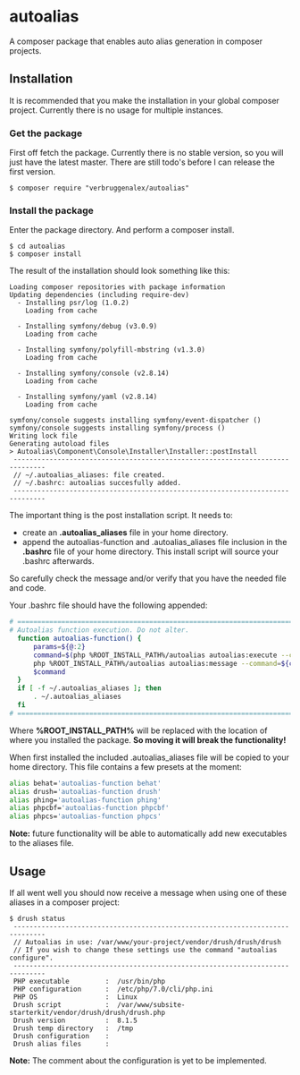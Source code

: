 # autoalias
A composer package that enables auto alias generation in composer
projects.

## Installation
It is recommended that you make the installation in your global composer
project. Currently there is no usage for multiple instances.

### Get the package
First off fetch the package. Currently there is no stable version, so 
you will just have the latest master. There are still todo's before I
can release the first version.
```
$ composer require "verbruggenalex/autoalias"
```

### Install the package
Enter the package directory. And perform a composer install.
```
$ cd autoalias
$ composer install
```

The result of the installation should look something like this:
```
Loading composer repositories with package information
Updating dependencies (including require-dev)
  - Installing psr/log (1.0.2)
    Loading from cache

  - Installing symfony/debug (v3.0.9)
    Loading from cache

  - Installing symfony/polyfill-mbstring (v1.3.0)
    Loading from cache

  - Installing symfony/console (v2.8.14)
    Loading from cache

  - Installing symfony/yaml (v2.8.14)
    Loading from cache

symfony/console suggests installing symfony/event-dispatcher ()
symfony/console suggests installing symfony/process ()
Writing lock file
Generating autoload files
> Autoalias\Component\Console\Installer\Installer::postInstall
 ------------------------------------------------------------------------------
 // ~/.autoalias_aliases: file created.
 // ~/.bashrc: autoalias succesfully added.
 ------------------------------------------------------------------------------
 ```
 The important thing is the post installation script. It needs to:
 - create an **.autoalias_aliases** file in your home directory.
 - append the autoalias-function and .autoalias_aliases file inclusion
 in the **.bashrc** file of your home directory.
 This install script will source your .bashrc afterwards.
 
 So carefully check the message and/or verify that you have the needed
 file and code.
 
 Your .bashrc file should have the following appended:
 ```bash
 # ================================================================================
 # Autoalias function execution. Do not alter.
   function autoalias-function() {
       params=${@:2}
       command=$(php %ROOT_INSTALL_PATH%/autoalias autoalias:execute --command=$1 --params="${params// \ }")
       php %ROOT_INSTALL_PATH%/autoalias autoalias:message --command=${command%% *}
       $command
   }
   if [ -f ~/.autoalias_aliases ]; then
       . ~/.autoalias_aliases
   fi
 # ================================================================================
 ```
Where **%ROOT_INSTALL_PATH%** will be replaced with the location of where
you installed the package. **So moving it will break the functionality!**

When first installed the included .autoalias_aliases file will be copied
to your home directory. This file contains a few presets at the moment:
 ```bash
alias behat='autoalias-function behat'
alias drush='autoalias-function drush'
alias phing='autoalias-function phing'
alias phpcbf='autoalias-function phpcbf'
alias phpcs='autoalias-function phpcs'
 ```
 **Note:** future functionality will be able to automatically add new
 executables to the aliases file.
 
 ## Usage
 If all went well you should now receive a message when using one of
 these aliases in a composer project:
 ```
 $ drush status
  ------------------------------------------------------------------------------
  // Autoalias in use: /var/www/your-project/vendor/drush/drush/drush
  // If you wish to change these settings use the command "autoalias configure".
  ------------------------------------------------------------------------------
  PHP executable         :  /usr/bin/php
  PHP configuration      :  /etc/php/7.0/cli/php.ini
  PHP OS                 :  Linux
  Drush script           :  /var/www/subsite-starterkit/vendor/drush/drush/drush.php
  Drush version          :  8.1.5
  Drush temp directory   :  /tmp
  Drush configuration    :
  Drush alias files      :
 ```
**Note:** The comment about the configuration is yet to be implemented.